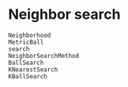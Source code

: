 # Neighbor search

```@docs
Neighborhood
MetricBall
search
NeighborSearchMethod
BallSearch
KNearestSearch
KBallSearch
```

